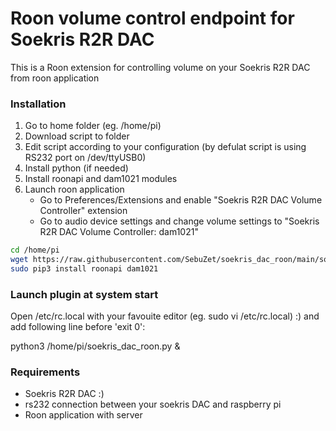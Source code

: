 # Roon volume control endpoint for Soekris R2R DAC

This is a Roon extension for controlling volume on your Soekris R2R DAC from roon application

### Installation
 1. Go to home folder (eg. /home/pi)
 2. Download script to folder
 3. Edit script according to your configuration (by defulat script is using RS232 port on /dev/ttyUSB0)
 4. Install python (if needed)
 5. Install roonapi and dam1021 modules
 6. Launch roon application
    * Go to Preferences/Extensions and enable "Soekris R2R DAC Volume Controller" extension
    * Go to audio device settings and change volume settings to "Soekris R2R DAC Volume Controller: dam1021"

```sh
cd /home/pi
wget https://raw.githubusercontent.com/SebuZet/soekris_dac_roon/main/soekris_dac_roon.py
sudo pip3 install roonapi dam1021
```

### Launch plugin at system start
Open /etc/rc.local with your favouite editor (eg. sudo vi /etc/rc.local) :) and add following line before 'exit 0':

python3 /home/pi/soekris_dac_roon.py &

### Requirements
 * Soekris R2R DAC :)
 * rs232 connection between your soekris DAC and raspberry pi
 * Roon application with server
